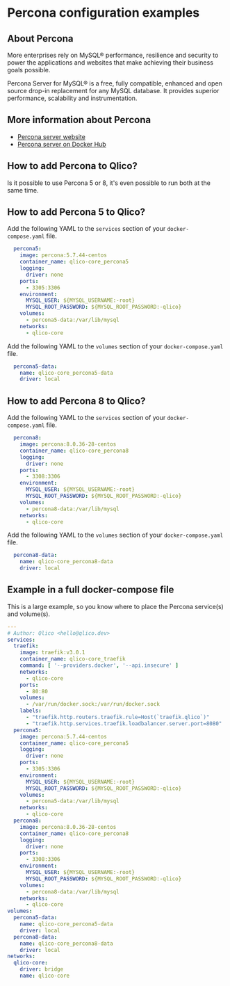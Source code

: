 # Percona configuration examples

## About Percona

More enterprises rely on MySQL® performance, resilience and security to power
the applications and websites that make achieving their business goals possible.

Percona Server for MySQL® is a free, fully compatible, enhanced and open source
drop-in replacement for any MySQL database. It provides superior performance,
scalability and instrumentation.

## More information about Percona

* [Percona server website](https://www.percona.com/software/mysql-database/percona-server)
* [Percona server on Docker Hub](https://hub.docker.com/_/percona)

## How to add Percona to Qlico?

Is it possible to use Percona 5 or 8, it's even possible to run both at the same
time.

## How to add Percona 5 to Qlico?

Add the following YAML to the `services` section of your `docker-compose.yaml`
file.

```yaml title="qlico-core/docker-compose.yaml"
  percona5:
    image: percona:5.7.44-centos
    container_name: qlico-core_percona5
    logging:
      driver: none
    ports:
      - 3305:3306
    environment:
      MYSQL_USER: ${MYSQL_USERNAME:-root}
      MYSQL_ROOT_PASSWORD: ${MYSQL_ROOT_PASSWORD:-qlico}
    volumes:
      - percona5-data:/var/lib/mysql
    networks:
      - qlico-core
```

Add the following YAML to the `volumes` section of your `docker-compose.yaml`
file.

```yaml title="qlico-core/docker-compose.yaml"
  percona5-data:
    name: qlico-core_percona5-data
    driver: local
```

## How to add Percona 8 to Qlico?

Add the following YAML to the `services` section of your `docker-compose.yaml`
file.

```yaml title="qlico-core/docker-compose.yaml"
  percona8:
    image: percona:8.0.36-28-centos
    container_name: qlico-core_percona8
    logging:
      driver: none
    ports:
      - 3308:3306
    environment:
      MYSQL_USER: ${MYSQL_USERNAME:-root}
      MYSQL_ROOT_PASSWORD: ${MYSQL_ROOT_PASSWORD:-qlico}
    volumes:
      - percona8-data:/var/lib/mysql
    networks:
      - qlico-core
```

Add the following YAML to the `volumes` section of your `docker-compose.yaml`
file.

```yaml title="qlico-core/docker-compose.yaml"
  percona8-data:
    name: qlico-core_percona8-data
    driver: local
```

## Example in a full docker-compose file

This is a large example, so you know where to place the Percona service(s) and
volume(s).

```yaml title="qlico-core/docker-compose.yaml"
---
# Author: Qlico <hello@qlico.dev>
services:
  traefik:
    image: traefik:v3.0.1
    container_name: qlico-core_traefik
    command: [ '--providers.docker', '--api.insecure' ]
    networks:
      - qlico-core
    ports:
      - 80:80
    volumes:
      - /var/run/docker.sock:/var/run/docker.sock
    labels:
      - "traefik.http.routers.traefik.rule=Host(`traefik.qlico`)"
      - "traefik.http.services.traefik.loadbalancer.server.port=8080"
  percona5:
    image: percona:5.7.44-centos
    container_name: qlico-core_percona5
    logging:
      driver: none
    ports:
      - 3305:3306
    environment:
      MYSQL_USER: ${MYSQL_USERNAME:-root}
      MYSQL_ROOT_PASSWORD: ${MYSQL_ROOT_PASSWORD:-qlico}
    volumes:
      - percona5-data:/var/lib/mysql
    networks:
      - qlico-core
  percona8:
    image: percona:8.0.36-28-centos
    container_name: qlico-core_percona8
    logging:
      driver: none
    ports:
      - 3308:3306
    environment:
      MYSQL_USER: ${MYSQL_USERNAME:-root}
      MYSQL_ROOT_PASSWORD: ${MYSQL_ROOT_PASSWORD:-qlico}
    volumes:
      - percona8-data:/var/lib/mysql
    networks:
      - qlico-core
volumes:
  percona5-data:
    name: qlico-core_percona5-data
    driver: local
  percona8-data:
    name: qlico-core_percona8-data
    driver: local
networks:
  qlico-core:
    driver: bridge
    name: qlico-core
```

